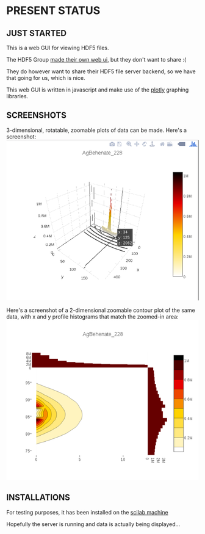 # PRESENT STATUS

## JUST STARTED

This is a web GUI for viewing HDF5 files.

The HDF5 Group  [made their own web ui]('http://data.hdfgroup.org/'),
but they don't want to share :(

They do however want to share their HDF5 file server backend, so we have that
going for us, which is nice.

This web GUI is written in javascript and make use of the
[plotly](https://plot.ly/javascript/) graphing libraries.

## SCREENSHOTS
3-dimensional, rotatable, zoomable plots of data can be made. Here's a
screenshot:
![3D surface plot](screenshots/3d-surface-plot.png)

Here's a screenshot of a 2-dimensional zoomable contour plot of the same data,
with x and y profile histograms that match the zoomed-in area:
![2D density plot](screenshots/2d-density-plot.png)

## INSTALLATIONS
For testing purposes, it has been installed on the
[scilab machine]('http://w-v-scilab-cc-0/hdf5-web-gui/html/')

Hopefully the server is running and data is actually being displayed...
